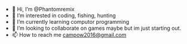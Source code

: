 - 👋 Hi, I’m @Phantomremix
- 👀 I’m interested in coding, fishing, hunting
- 🌱 I’m currently learning computor programming
- 💞️ I’m looking to collaborate on games maybe but im just starting out.
- 📫 How to reach me campow2016@gmail.com

<!---
Phantomremix/Phantomremix is a ✨ special ✨ repository because its `README.md` (this file) appears on your GitHub profile.
You can click the Preview link to take a look at your changes.
--->
